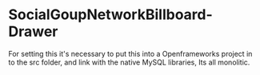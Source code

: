 # SocialGoupNetworkBillboard-Drawer
For setting this it's necessary to put this into a Openframeworks project in to the src folder, and link with the native MySQL libraries, Its all monolitic. 

